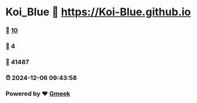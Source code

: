 # Koi_Blue :link: https://Koi-Blue.github.io 
### :page_facing_up: [10](https://Koi-Blue.github.io/tag.html) 
### :speech_balloon: 4 
### :hibiscus: 41487 
### :alarm_clock: 2024-12-06 09:43:58 
### Powered by :heart: [Gmeek](https://github.com/Meekdai/Gmeek)
